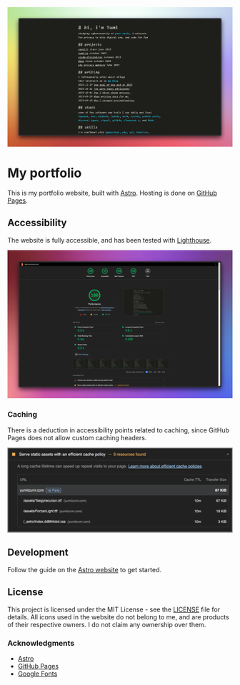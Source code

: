 ![Preview of the website](/public/placeholder-social.png)

# My portfolio

This is my portfolio website, built with [Astro](https://astro.build/). Hosting is done on [GitHub Pages](https://pages.github.com/).

## Accessibility

The website is fully accessible, and has been tested with [Lighthouse](https://googlechrome.github.io/lighthouse/viewer/?psiurl=https%3A%2F%2Fyumiizumi.com).

![Lighthouse report](/readme/lighthouse.png)

### Caching

There is a deduction in accessibility points related to caching, since GitHub Pages does not allow custom caching headers.

![Issue with caching and GitHub Pages](/readme/caching.png)

## Development

Follow the guide on the [Astro website](https://docs.astro.build/en/getting-started/) to get started.

## License

This project is licensed under the MIT License - see the [LICENSE](LICENSE) file for details. All icons used in the website do not belong to me, and are products of their respective owners. I do not claim any ownership over them.

### Acknowledgments

- [Astro](https://astro.build/)
- [GitHub Pages](https://pages.github.com/)
- [Google Fonts](https://fonts.google.com/)
